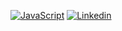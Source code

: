 [![JavaScript](https://img.shields.io/badge/python3-v3.6-red?style=for-the-badge&logo=python)](https://www.react.org)
[![Linkedin](https://img.shields.io/badge/Linkedin-Sanskar%20Gupta-blue?style=for-the-badge&logo=linkedin)](https://www.linkedin.com/in/sanskar-gupta-0354b21b7/)
